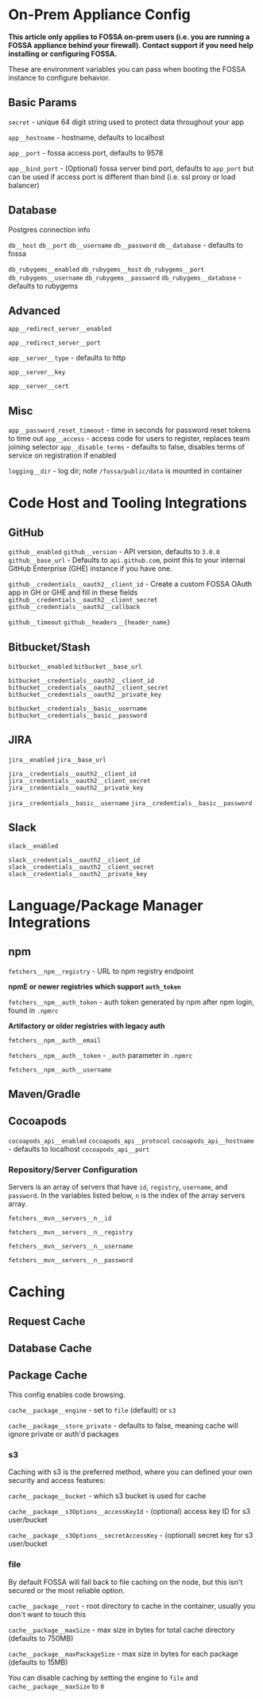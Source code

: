 # On-Prem Appliance Config

**This article only applies to FOSSA on-prem users (i.e. you are running a FOSSA appliance behind your firewall).  Contact support if you need help installing or configuring FOSSA.**

These are environment variables you can pass when booting the FOSSA instance to configure behavior.

## Basic Params

`secret` - unique 64 digit string used to protect data throughout your app

`app__hostname` - hostname, defaults to localhost

`app__port` - fossa access port, defaults to 9578 

`app__bind_port` - (Optional) fossa server bind port, defaults to `app_port` but can be used if access port is different than bind (i.e. ssl proxy or load balancer)

## Database

Postgres connection info

`db__host`
`db__port`
`db__username`
`db__password`
`db__database` - defaults to fossa

`db_rubygems__enabled`
`db_rubygems__host`
`db_rubygems__port`
`db_rubygems__username`
`db_rubygems__password`
`db_rubygems__database` - defaults to rubygems

## Advanced

`app__redirect_server__enabled`

`app__redirect_server__port`


`app__server__type` - defaults to http

`app__server__key`

`app__server__cert`

## Misc

`app__password_reset_timeout` - time in seconds for password reset tokens to time out
`app__access` - access code for users to register, replaces team joining selector
`app__disable_terms` - defaults to false, disables terms of service on registration if enabled

`logging__dir` - log dir; note `/fossa/public/data` is mounted in container

# Code Host and Tooling Integrations

## GitHub 

`github__enabled` 
`github__version` - API version, defaults to `3.0.0`
`github__base_url` - Defaults to `api.github.com`, point this to your internal GitHub Enterprise (GHE) instance if you have one.

`github__credentials__oauth2__client_id` - Create a custom FOSSA OAuth app in GH or GHE and fill in these fields
`github__credentials__oauth2__client_secret`
`github__credentials__oauth2__callback`

`github__timeout`
`github__headers__{header_name}`

## Bitbucket/Stash 

`bitbucket__enabled`
`bitbucket__base_url`

`bitbucket__credentials__oauth2__client_id`
`bitbucket__credentials__oauth2__client_secret`
`bitbucket__credentials__oauth2__private_key`

`bitbucket__credentials__basic__username`
`bitbucket__credentials__basic__password`

## JIRA

`jira__enabled`
`jira__base_url`

`jira__credentials__oauth2__client_id`
`jira__credentials__oauth2__client_secret`
`jira__credentials__oauth2__private_key`

`jira__credentials__basic__username`
`jira__credentials__basic__password`

## Slack

`slack__enabled`

`slack__credentials__oauth2__client_id`
`slack__credentials__oauth2__client_secret`
`slack__credentials__oauth2__private_key`

# Language/Package Manager Integrations

## npm

`fetchers__npm__registry` - URL to npm registry endpoint

**npmE or newer registries which support `auth_token`**

`fetchers__npm__auth_token` - auth token generated by npm after npm login, found in `.npmrc`

**Artifactory or older registries with legacy auth**

`fetchers__npm__auth__email`

`fetchers__npm__auth__token` - `_auth` parameter in `.npmrc`

`fetchers__npm__auth__username`

## Maven/Gradle

## Cocoapods

`cocoapods_api__enabled`
`cocoapods_api__protocol`
`cocoapods_api__hostname` - defaults to localhost
`cocoapods_api__port`

### Repository/Server Configuration

Servers is an array of servers that have `id`, `registry`, `username`, and `password`. In the variables listed below, `n` is the index of the array servers array.

`fetchers__mvn__servers__n__id`

`fetchers__mvn__servers__n__registry`

`fetchers__mvn__servers__n__username`

`fetchers__mvn__servers__n__password`

# Caching

## Request Cache

## Database Cache

## Package Cache

This config enables code browsing. 

`cache__package__engine` - set to `file` (default) or `s3`

`cache__package__store_private` - defaults to false, meaning cache will ignore private or auth'd packages

### s3

Caching with s3 is the preferred method, where you can defined your own security and access features:

`cache__package__bucket` - which s3 bucket is used for cache

`cache__package__s3Options__accessKeyId` - (optional) access key ID for s3 user/bucket

`cache__package__s3Options__secretAccessKey` - (optional) secret key for s3 user/bucket

### file

By default FOSSA will fall back to file caching on the node, but this isn't secured or the most reliable option.

`cache__package__root` - root directory to cache in the container, usually you don't want to touch this

`cache__package__maxSize` - max size in bytes for total cache directory (defaults to 750MB)

`cache__package__maxPackageSize` - max size in bytes for each package (defaults to 15MB)

You can disable caching by setting the engine to `file` and `cache__package__maxSize` to `0`
